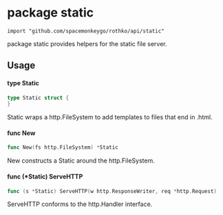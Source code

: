 # package static

`import "github.com/spacemonkeygo/rothko/api/static"`

package static provides helpers for the static file server.

## Usage

#### type Static

```go
type Static struct {
}
```

Static wraps a http.FileSystem to add templates to files that end in .html.

#### func  New

```go
func New(fs http.FileSystem) *Static
```
New constructs a Static around the http.FileSystem.

#### func (*Static) ServeHTTP

```go
func (s *Static) ServeHTTP(w http.ResponseWriter, req *http.Request)
```
ServeHTTP conforms to the http.Handler interface.
